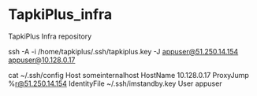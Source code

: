 # TapkiPlus_infra
TapkiPlus Infra repository

ssh -A -i /home/tapkiplus/.ssh/tapkiplus.key -J appuser@51.250.14.154 appuser@10.128.0.17

cat ~/.ssh/config
Host someinternalhost
	HostName 10.128.0.17
	ProxyJump %r@51.250.14.154
	IdentityFile ~/.ssh/imstandby.key
	User appuser
